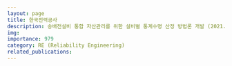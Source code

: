 ```yaml
---
layout: page
title: 한국전력공사
description: 송배전설비 통합 자산관리를 위한 설비별 통계수명 산정 방법론 개발 (2021.10 ~ 2022.09)
img: 
importance: 979
category: RE (Reliability Engineering)
related_publications:
---
```


